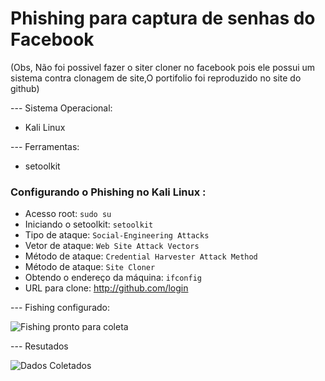 # Phishing para captura de senhas do Facebook
(Obs, Não foi possivel fazer o siter cloner no facebook pois ele possui um sistema contra clonagem de site,O portifolio foi reproduzido no site do github)

--- Sistema Operacional: 

- Kali Linux
 
--- Ferramentas:

- setoolkit

### Configurando o Phishing no Kali Linux :

- Acesso root: ``` sudo su ```
- Iniciando o setoolkit: ``` setoolkit ```
- Tipo de ataque: ``` Social-Engineering Attacks ```
- Vetor de ataque: ``` Web Site Attack Vectors ```
- Método de ataque: ```Credential Harvester Attack Method ```
- Método de ataque: ``` Site Cloner ```
- Obtendo o endereço da máquina: ``` ifconfig ```
- URL para clone: http://github.com/login

--- Fishing configurado:

![Fishing pronto para coleta ](https://github.com/user-attachments/assets/7ed98ac0-b1b4-431d-8a2d-0050604f92e8)

--- Resutados

![Dados Coletados](https://github.com/user-attachments/assets/fa2f3417-3106-4bf6-a994-4ae4be8a9367)
